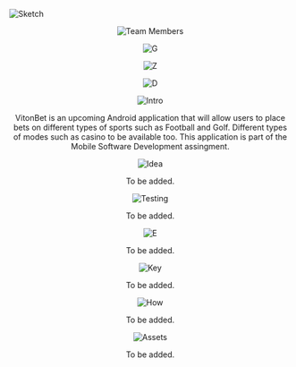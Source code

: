 ![Sketch](https://github.com/GabrielGrimberg/VitonBet/blob/master/Design%20Document/App-Logos/PrimaryLogo.png?raw=true)

<p align="center">
	<img src="https://github.com/GabrielGrimberg/VitonBet/blob/master/Design%20Document/Readme-Logos/TeamM.png?raw=true" alt="Team Members"/>
</p>

<p align="center">
	<img src="https://github.com/GabrielGrimberg/VitonBet/blob/master/Design%20Document/Readme-Logos/Gabriel.png?raw=true" alt="G"/>
</p>

<p align="center">
	<img src="https://github.com/GabrielGrimberg/VitonBet/blob/master/Design%20Document/Readme-Logos/Zan.png?raw=true" alt="Z"/>
</p>


<p align="center">
	<img src="https://github.com/GabrielGrimberg/VitonBet/blob/master/Design%20Document/Readme-Logos/Daniel.png?raw=true" alt="D"/>
</p>

<p align="center">
	<img src="https://github.com/GabrielGrimberg/VitonBet/blob/master/Design%20Document/Readme-Logos/Intro.png?raw=true" alt="Intro"/>
</p>

<p align="center">
VitonBet is an upcoming Android application that will allow users to place bets on different types of sports such as Football and Golf. Different types of modes such as casino to be available too. This application is part of the Mobile Software Development assingment.</p>


<p align="center">
	<img src="https://github.com/GabrielGrimberg/VitonBet/blob/master/Design%20Document/Readme-Logos/Idea.png?raw=true" alt="Idea"/>
</p>

<p align="center">
To be added.
	</p>

<p align="center">
	<img src="https://github.com/GabrielGrimberg/VitonBet/blob/master/Design%20Document/Readme-Logos/Testing.png?raw=true" alt="Testing"/>
</p>

<p align="center">
To be added.
</p>

<p align="center">
	<img src="https://github.com/GabrielGrimberg/VitonBet/blob/master/Design%20Document/Readme-Logos/E.png?raw=true" alt="E"/>
</p>

<p align="center">
To be added.
</p>

<p align="center">
	<img src="https://github.com/GabrielGrimberg/VitonBet/blob/master/Design%20Document/Readme-Logos/Key.png?raw=true" alt="Key"/>
</p>

<p align="center">
To be added.
</p>


<p align="center">
	<img src="https://github.com/GabrielGrimberg/VitonBet/blob/master/Design%20Document/Readme-Logos/How.png?raw=true" alt="How"/>
</p>

<p align="center">
To be added.
</p>

<p align="center">
	<img src="https://github.com/GabrielGrimberg/VitonBet/blob/master/Design%20Document/Readme-Logos/Assets.png?raw=true" alt="Assets"/>
</p>

<p align="center">
To be added.
</p>
